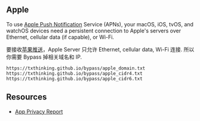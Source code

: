 ## Apple

To use [Apple Push Notification](https://www.txthinking.com/talks/articles/brook-en.article#apple-push-problem) Service (APNs), your macOS, iOS, tvOS, and watchOS devices need a persistent connection to Apple's servers over Ethernet, cellular data (if capable), or Wi-Fi.

要接收[苹果推送](https://www.txthinking.com/talks/articles/brook.article#apple-%E6%8E%A8%E9%80%81%E9%97%AE%E9%A2%98)，Apple Server 只允许 Ethernet, cellular data, Wi-Fi 连接. 所以你需要 Bypass 掉相关域名和 IP.

```
https://txthinking.github.io/bypass/apple_domain.txt
https://txthinking.github.io/bypass/apple_cidr4.txt
https://txthinking.github.io/bypass/apple_cidr6.txt
```

## Resources

-   [App Privacy Report](https://www.txthinking.com/vioeye.html)
